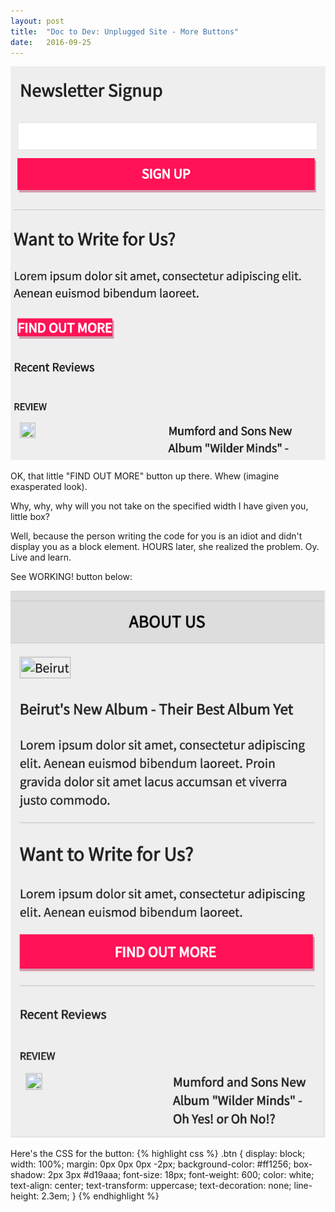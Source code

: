 ```yaml
---
layout: post
title:  "Doc to Dev: Unplugged Site - More Buttons"
date:   2016-09-25
---
```

![Button Before](/assets/img/092516-1.png)

OK, that little "FIND OUT MORE" button up there. Whew (imagine exasperated look).

Why, why, why will you not take on the specified width I have given you, little box?

Well, because the person writing the code for you is an idiot and didn't display you as a block element. HOURS later, she
realized the problem. Oy. Live and learn.

See WORKING! button below:

![Button After](/assets/img/092516-2.png)

Here's the CSS for the button:
{% highlight css %}
.btn {
  display: block;
  width: 100%;
  margin: 0px 0px 0px -2px;
  background-color: #ff1256;
  box-shadow: 2px 3px #d19aaa;
  font-size: 18px;
  font-weight: 600;
  color: white;
  text-align: center;
  text-transform: uppercase;
  text-decoration: none;
  line-height: 2.3em;
}
{% endhighlight %}
